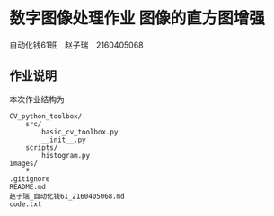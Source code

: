 # 数字图像处理作业 图像的直方图增强
自动化钱61班　赵子瑞　2160405068

## 作业说明
本次作业结构为

```
CV_python_toolbox/
    src/
        basic_cv_toolbox.py
        __init__.py
    scripts/
        histogram.py
images/
    *
.gitignore
README.md
赵子瑞_自动化钱61_2160405068.md
code.txt
```

